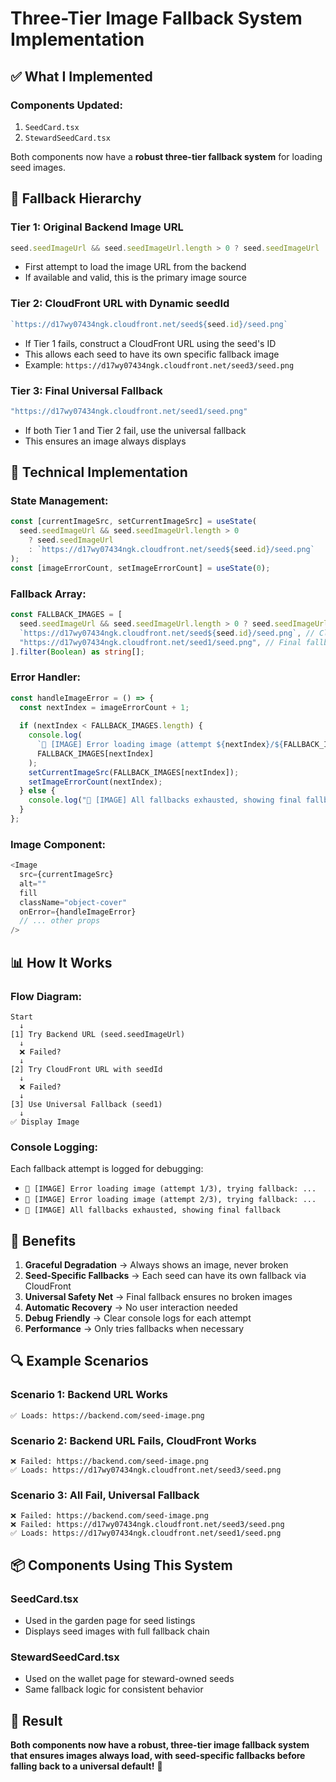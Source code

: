 # Three-Tier Image Fallback System Implementation

## ✅ What I Implemented

### Components Updated:
1. `SeedCard.tsx`
2. `StewardSeedCard.tsx`

Both components now have a **robust three-tier fallback system** for loading seed images.

## 🎯 Fallback Hierarchy

### **Tier 1: Original Backend Image URL**
```typescript
seed.seedImageUrl && seed.seedImageUrl.length > 0 ? seed.seedImageUrl : null
```
- First attempt to load the image URL from the backend
- If available and valid, this is the primary image source

### **Tier 2: CloudFront URL with Dynamic seedId**
```typescript
`https://d17wy07434ngk.cloudfront.net/seed${seed.id}/seed.png`
```
- If Tier 1 fails, construct a CloudFront URL using the seed's ID
- This allows each seed to have its own specific fallback image
- Example: `https://d17wy07434ngk.cloudfront.net/seed3/seed.png`

### **Tier 3: Final Universal Fallback**
```typescript
"https://d17wy07434ngk.cloudfront.net/seed1/seed.png"
```
- If both Tier 1 and Tier 2 fail, use the universal fallback
- This ensures an image always displays

## 🔧 Technical Implementation

### **State Management:**
```typescript
const [currentImageSrc, setCurrentImageSrc] = useState(
  seed.seedImageUrl && seed.seedImageUrl.length > 0
    ? seed.seedImageUrl
    : `https://d17wy07434ngk.cloudfront.net/seed${seed.id}/seed.png`
);
const [imageErrorCount, setImageErrorCount] = useState(0);
```

### **Fallback Array:**
```typescript
const FALLBACK_IMAGES = [
  seed.seedImageUrl && seed.seedImageUrl.length > 0 ? seed.seedImageUrl : null,
  `https://d17wy07434ngk.cloudfront.net/seed${seed.id}/seed.png`, // CloudFront with seedId
  "https://d17wy07434ngk.cloudfront.net/seed1/seed.png", // Final fallback
].filter(Boolean) as string[];
```

### **Error Handler:**
```typescript
const handleImageError = () => {
  const nextIndex = imageErrorCount + 1;
  
  if (nextIndex < FALLBACK_IMAGES.length) {
    console.log(
      `🌸 [IMAGE] Error loading image (attempt ${nextIndex}/${FALLBACK_IMAGES.length}), trying fallback:`,
      FALLBACK_IMAGES[nextIndex]
    );
    setCurrentImageSrc(FALLBACK_IMAGES[nextIndex]);
    setImageErrorCount(nextIndex);
  } else {
    console.log("🌸 [IMAGE] All fallbacks exhausted, showing final fallback");
  }
};
```

### **Image Component:**
```typescript
<Image
  src={currentImageSrc}
  alt=""
  fill
  className="object-cover"
  onError={handleImageError}
  // ... other props
/>
```

## 📊 How It Works

### **Flow Diagram:**
```
Start
  ↓
[1] Try Backend URL (seed.seedImageUrl)
  ↓
  ❌ Failed?
  ↓
[2] Try CloudFront URL with seedId
  ↓
  ❌ Failed?
  ↓
[3] Use Universal Fallback (seed1)
  ↓
✅ Display Image
```

### **Console Logging:**
Each fallback attempt is logged for debugging:
- `🌸 [IMAGE] Error loading image (attempt 1/3), trying fallback: ...`
- `🌸 [IMAGE] Error loading image (attempt 2/3), trying fallback: ...`
- `🌸 [IMAGE] All fallbacks exhausted, showing final fallback`

## 🎉 Benefits

1. **Graceful Degradation** → Always shows an image, never broken
2. **Seed-Specific Fallbacks** → Each seed can have its own fallback via CloudFront
3. **Universal Safety Net** → Final fallback ensures no broken images
4. **Automatic Recovery** → No user interaction needed
5. **Debug Friendly** → Clear console logs for each attempt
6. **Performance** → Only tries fallbacks when necessary

## 🔍 Example Scenarios

### **Scenario 1: Backend URL Works**
```
✅ Loads: https://backend.com/seed-image.png
```

### **Scenario 2: Backend URL Fails, CloudFront Works**
```
❌ Failed: https://backend.com/seed-image.png
✅ Loads: https://d17wy07434ngk.cloudfront.net/seed3/seed.png
```

### **Scenario 3: All Fail, Universal Fallback**
```
❌ Failed: https://backend.com/seed-image.png
❌ Failed: https://d17wy07434ngk.cloudfront.net/seed3/seed.png
✅ Loads: https://d17wy07434ngk.cloudfront.net/seed1/seed.png
```

## 📦 Components Using This System

### **SeedCard.tsx**
- Used in the garden page for seed listings
- Displays seed images with full fallback chain

### **StewardSeedCard.tsx**
- Used on the wallet page for steward-owned seeds
- Same fallback logic for consistent behavior

## 🚀 Result

**Both components now have a robust, three-tier image fallback system that ensures images always load, with seed-specific fallbacks before falling back to a universal default!** 🎉
